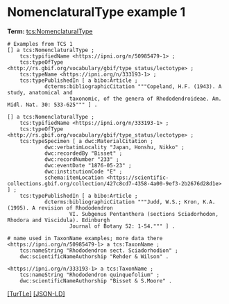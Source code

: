 # NomenclaturalType example 1


**Term:** [tcs:NomenclaturalType](../terms/#tcs_nomenclaturaltype)


```turtle
# Examples from TCS 1
[] a tcs:NomenclaturalType ;
    tcs:typifiedName <https://ipni.org/n/50985479-1> ;
    tcs:typeOfType <http://rs.gbif.org/vocabulary/gbif/type_status/lectotype> ;
    tcs:typeName <https://ipni.org/n/333193-1> ;
    tcs:typePublishedIn [ a bibo:Article ;
            dcterms:bibliographicCitation """Copeland, H.F. (1943). A study, anatomical and 
                    taxonomic, of the genera of Rhododendroideae. Am. Midl. Nat. 30: 533-625""" ] .

[] a tcs:NomenclaturalType ;
    tcs:typifiedName <https://ipni.org/n/333193-1> ;
    tcs:typeOfType <http://rs.gbif.org/vocabulary/gbif/type_status/lectotype> ;
    tcs:typeSpecimen [ a dwc:MaterialCitation ;
            dwc:verbatimLocality "Japan, Honshu, Nikko" ;
            dwc:recordedBy "Bisset" ;
            dwc:recordNumber "233" ;
            dwc:eventDate "1876-05-23" ;
            dwc:institutionCode "E" ;
            schema:itemLocation <https://scientific-collections.gbif.org/collection/427c8cd7-4358-4a00-9ef3-2b2676d28d1e> ] ;
    tcs:typePublishedIn [ a bibo:Article ; 
            dcterms:bibliographicCitation """Judd, W.S.; Kron, K.A. (1995). A revision of Rhododendron 
                    VI. Subgenus Pentanthera (sections Sciadorhodon, Rhodora and Viscidula). Edinburgh 
                    Journal of Botany 52: 1-54.""" ] .

# name used in TaxonName examples; more data there
<https://ipni.org/n/50985479-1> a tcs:TaxonName ;
    tcs:nameString "Rhododendron sect. Sciadorhodion" ;
    dwc:scientificNameAuthorship "Rehder & Wilson" .

<https://ipni.org/n/333193-1> a tcs:TaxonName ;
    tcs:nameString "Rhododendron quinquefolium" ;
    dwc:scientificNameAuthorship "Bisset & S.Moore" .
```

[&#91;TurTLe&#93;](https://github.com/tdwg/tcs2/blob/master/examples/NomenclaturalType-example-1.ttl)&nbsp;[&#91;JSON-LD&#93;](https://github.com/tdwg/tcs2/blob/master/examples/NomenclaturalType-example-1.jsonld)


